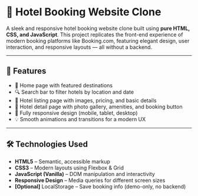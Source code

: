 # 🏨 Hotel Booking Website Clone

A sleek and responsive hotel booking website clone built using **pure HTML, CSS, and JavaScript**. This project replicates the front-end experience of modern booking platforms like Booking.com, featuring elegant design, user interaction, and responsive layouts — all without a backend.

---

## 🌟 Features

- 🧭 Home page with featured destinations
- 🔍 Search bar to filter hotels by location and date
- 🏨 Hotel listing page with images, pricing, and basic details
- 📄 Hotel detail page with photo gallery, amenities, and booking button
- 📱 Fully responsive design (mobile, tablet, desktop)
- 💡 Smooth animations and transitions for a modern UX

---

## 🛠️ Technologies Used

- **HTML5** – Semantic, accessible markup  
- **CSS3** – Modern layouts using Flexbox & Grid  
- **JavaScript (Vanilla)** – DOM manipulation and interactivity  
- **Responsive Design** – Media queries for different screen sizes  
- **[Optional]** LocalStorage – Save booking info (demo-only, no backend)
